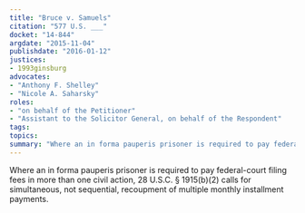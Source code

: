 ```yaml
---
title: "Bruce v. Samuels"
citation: "577 U.S. ___"
docket: "14-844"
argdate: "2015-11-04"
publishdate: "2016-01-12"
justices:
- 1993ginsburg
advocates:
- "Anthony F. Shelley"
- "Nicole A. Saharsky"
roles:
- "on behalf of the Petitioner"
- "Assistant to the Solicitor General, on behalf of the Respondent"
tags:
topics:
summary: "Where an in forma pauperis prisoner is required to pay federal-court filing fees in more than one civil action, 28 U.S.C. § 1915(b)(2) calls for simultaneous, not sequential, recoupment of multiple monthly installment payments."
---
```

Where an in forma pauperis prisoner is required to pay federal-court filing fees in more than one civil action, 28 U.S.C. § 1915(b)(2) calls for simultaneous, not sequential, recoupment of multiple monthly installment payments.

